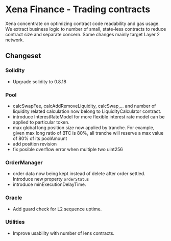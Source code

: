 # Xena Finance - Trading contracts

Xena concentrate on optimizing contract code readability and gas usage. We extract business logic to number of small, state-less contracts to reduce contract size and separate concern. Some changes mainly target Layer 2 network.

## Changeset

### Solidity

- Upgrade solidity to 0.8.18

### Pool

- calcSwapFee, calcAddRemoveLiquidity, calcSwap,... and number of liquidity related calculation now belong to LiquidityCalculator contract.
- introduce InterestRateModel for more flexible interest rate model can be applied to particular token.
- max global long position size now applied by tranche. For example, given max long ratio of BTC is 80%, all tranche will reserve a max value of 80% of its poolAmount
- add position revision
- fix posible overflow error when multiple two uint256

### OrderManager

- order data now being kept instead of delete after order settled. Introduce new property `orderStatus`
- introduce minExecutionDelayTime.

### Oracle

- Add guard check for L2 sequence uptime.

### Utilities

- Improve usability with number of lens contracts.
